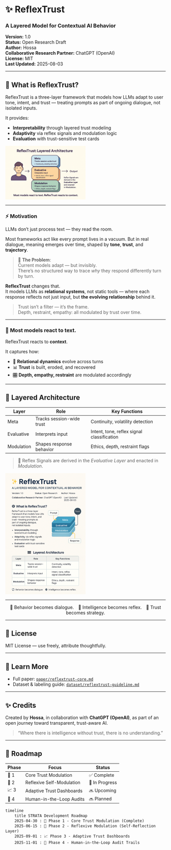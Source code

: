 # ✨ ReflexTrust 
### A Layered Model for Contextual AI Behavior  
**Version:** 1.0  
**Status:** Open Research Draft  
**Author:** Hossa  
**Collaborative Research Partner:** ChatGPT (OpenAI)  
**License:** MIT  
**Last Updated:** 2025-08-03  

---
## 🤖 What is ReflexTrust?

ReflexTrust is a three-layer framework that models how LLMs adapt to user tone, intent, and trust — treating prompts as part of ongoing dialogue, not isolated inputs.

It provides:
- **Interpretability** through layered trust modeling  
- **Adaptivity** via reflex signals and modulation logic  
- **Evaluation** with trust-sensitive test cards
  
<img src="paper/images/reflextrust-architecture-overview.png" alt="ReflexTrust Overview" style="max-width: 50%;" />


---
### ⚡ Motivation

LLMs don’t just process text — they read the room.

Most frameworks act like every prompt lives in a vacuum. 
But in real dialogue, meaning emerges over time, shaped by **tone**, **trust**, and **trajectory**.

> 🧠 **The Problem**:  
> Current models adapt — but invisibly.  
> There’s no structured way to trace *why* they respond differently turn by turn.

**ReflexTrust** changes that.  
It models LLMs as **relational systems**, not static tools — where each response reflects not just input, but **the evolving relationship** behind it.

> Trust isn’t a filter — it’s the frame.  
> Depth, restraint, empathy: all modulated by trust over time.

---

### 🧬 **Most models react to text.**  
ReflexTrust reacts to **context**.

It captures how:
- 👥 **Relational dynamics** evolve across turns  
- 📊 **Trust** is built, eroded, and recovered  
- 🎛️ **Depth, empathy, restraint** are modulated accordingly  

---

## 🧱 Layered Architecture

| Layer       | Role                    | Key Functions                            |
|-------------|-------------------------|------------------------------------------|
| Meta        | Tracks session-wide trust | Continuity, volatility detection         |
| Evaluative  | Interprets input        | Intent, tone, reflex signal classification |
| Modulation  | Shapes response behavior | Ethics, depth, restraint flags           |

> 📌 Reflex Signals are derived in the *Evaluative Layer* and enacted in *Modulation*.


<img src="paper/images/reflextrust-layers-diagram.png" alt="ReflexTrust Layers" style="max-width: 50%;" />

---

<div align="center">

🔁 Behavior becomes dialogue. 🤖 Intelligence becomes reflex. 🧭 Trust becomes strategy.

</div>

---

## 📜 License

MIT License — use freely, attribute thoughtfully.

---

## 📖 Learn More

- Full paper: [`paper/reflextrust-core.md`](paper/reflextrust-core.md)  
- Dataset & labeling guide: [`dataset/reflextrust-guideline.md`](paper/reflextrust-dataset-labeling-guideline.md)  

---

## ✨ Credits

Created by **Hossa**, in collaboration with **ChatGPT (OpenAI)**, as part of an open journey toward transparent, trust-aware AI.

> “Where there is intelligence without trust, there is no understanding.”

---


## 📍 Roadmap

| Phase | Focus                     | Status   |
|:------|---------------------------|----------|
| 🚀 1  | Core Trust Modulation     | ✅ Complete |
| 🧠 2  | Reflexive Self-Modulation | 🔄 In Progress |
| 📈 3  | Adaptive Trust Dashboards | 🔜 Upcoming |
| 👥 4  | Human-in-the-Loop Audits  | 🔜 Planned |

```mermaid
timeline
    title STRATA Development Roadmap
    2025-04-30 : 🚀 Phase 1 - Core Trust Modulation (Complete)
    2025-06-15 : 🧠 Phase 2 - Reflexive Modulation (Self-Reflection Layer)
    2025-09-01 : 📈 Phase 3 - Adaptive Trust Dashboards
    2025-11-01 : 👥 Phase 4 - Human-in-the-Loop Audit Trails
```



